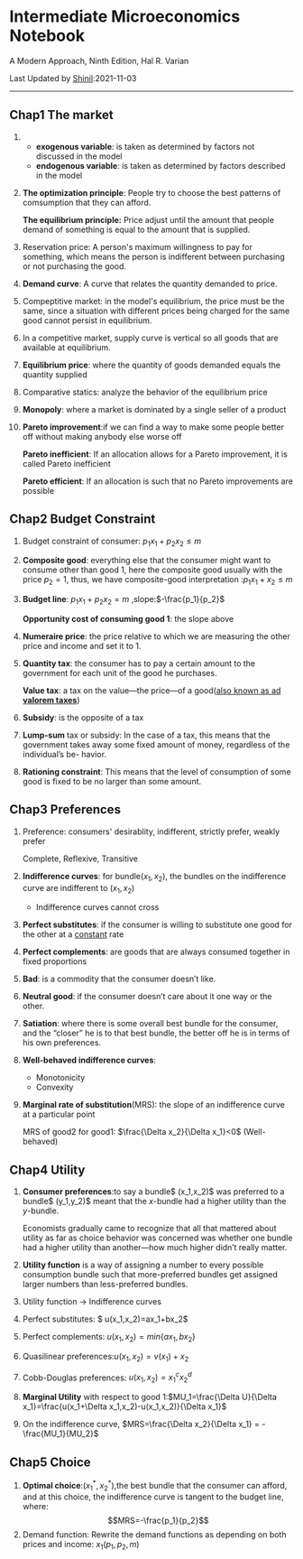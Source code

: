 # Intermediate Microeconomics Notebook

A Modern Approach, Ninth Edition, Hal R. Varian

Last Updated by [Shinil](mailto:baisy1999@outlook.com):2021-11-03

---

## Chap1 The market

1. - **exogenous variable**: is taken as determined by factors not discussed in the model
   - **endogenous variable**: is taken as determined by factors described in the model

2. **The optimization principle**: People try to choose the best patterns of comsumption that they can afford.

   **The equilibrium principle:** Price adjust until the amount that people demand of something is equal to the amount that is supplied.

3. Reservation price: A person's maximum willingness to pay for something, which means the person is indifferent between purchasing or not purchasing the good.

4. **Demand curve**: A curve that relates the quantity demanded to price.

5. Compeptitive market: in the model's equilibrium, the price must be the same, since a situation with different prices being charged for the same good cannot persist in equilibrium.

6. In a competitive market, supply curve is vertical so all goods that are available at equilibrium.

7. **Equilibrium price**: where the quantity of goods demanded equals the quantity supplied

8. Comparative statics: analyze the behavior of the equilibrium price

9. **Monopoly**: where a market is dominated by a single seller of a product

10. **Pareto improvement**:if we can find a way to make some people better off without making anybody else worse off

    **Pareto inefficient**: If an allocation allows for a Pareto improvement, it is called Pareto inefficient

    **Pareto efficient**: If an allocation is such that no Pareto improvements are possible

## Chap2 Budget Constraint

1. Budget constraint of consumer: $p_1x_1 + p_2x_2 ≤ m$ 

2. **Composite good**: everything else that the consumer might want to consume other than good 1, here the composite good usually with the price $p_2=1$, thus, we have composite-good interpretation :$p_1x_1+x_2≤m$

3. **Budget line**: $p_1x_1 +p_2x_2 = m$ ,slope:$-\frac{p_1}{p_2}$

   **Opportunity cost of consuming good 1**: the slope above

4. **Numeraire price**: the price relative to which we are measuring the other price and income and set it to 1.

5. **Quantity tax**: the consumer has to pay a certain amount to the government for each unit of the good he purchases. 

   **Value tax**: a tax on the value—the price—of a good(<u>also known as ad **valorem taxes**</u>)

6.  **Subsidy**: is the opposite of a tax

7. **Lump-sum** tax or subsidy: In the case of a tax, this means that the government takes away some fixed amount of money, regardless of the individual’s be- havior.

8. **Rationing constraint**: This means that the level of consumption of some good is fixed to be no larger than some amount.

## Chap3 Preferences

1. Preference: consumers' desirablity, indifferent, strictly prefer, weakly prefer

   Complete, Reflexive, Transitive

2. **Indifference curves**: for bundle$(x_1,x_2)$, the bundles on the indifference curve are indifferent to $(x_1,x_2)$ 

   - Indifference curves cannot cross

3. **Perfect substitutes**: if the consumer is willing to substitute one good for the other at a <u>constant</u> rate

4. **Perfect complements**: are goods that are always consumed together in fixed proportions

5. **Bad**: is a commodity that the consumer doesn’t like.

6. **Neutral good**: if the consumer doesn’t care about it one way or the other.

7. **Satiation**: where there is some overall best bundle for the consumer, and the “closer” he is to that best bundle, the better off he is in terms of his own preferences.

8. **Well-behaved indifference curves**:

   - Monotonicity
   - Convexity

9. **Marginal rate of substitution**(MRS): the slope of an indifference curve at a particular point

   MRS of good2 for good1: $\frac{\Delta x_2}{\Delta x_1}<0$ (Well-behaved)

## Chap4 Utility

1. **Consumer preferences**:to say a bundle$ (x_1,x_2)$ was preferred to a bundle$ (y_1,y_2)$ meant that the $x$-bundle had a higher utility than the $y$-bundle. 

   Economists gradually came to recognize that all that mattered about utility as far as choice behavior was concerned was whether one bundle had a higher utility than another—how much higher didn’t really matter.

2. **Utility function** is a way of assigning a number to every possible consumption bundle such that more-preferred bundles get assigned larger numbers than less-preferred bundles.

3. Utility function -> Indifference curves

4. Perfect substitutes: $ u(x_1,x_2)=ax_1+bx_2$

5. Perfect complements: $u(x_1,x_2)=min\{ax_1,bx_2\}$

6. Quasilinear preferences:$u(x_1,x_2)=v(x_1)+x_2$

7. Cobb-Douglas preferences: $u(x_1,x_2)=x_1^c x_2^d$

8. **Marginal Utility** with respect to good 1:$MU_1=\frac{\Delta U}{\Delta x_1}=\frac{u(x_1+\Delta x_1,x_2)-u(x_1,x_2)}{\Delta x_1}$

9. On the indifference curve, $MRS=\frac{\Delta x_2}{\Delta x_1} = -\frac{MU_1}{MU_2}$

## Chap5 Choice 

1. **Optimal choice**:$(x_1^*, x_2^*)$,the best bundle that the consumer can afford, and at this choice, the indifference curve is tangent to the budget line, where: $$MRS=-\frac{p_1}{p_2}$$
2. Demand function: Rewrite the demand functions as depending on both prices and income: $x_1(p_1,p_2,m)$



   

​    

   
